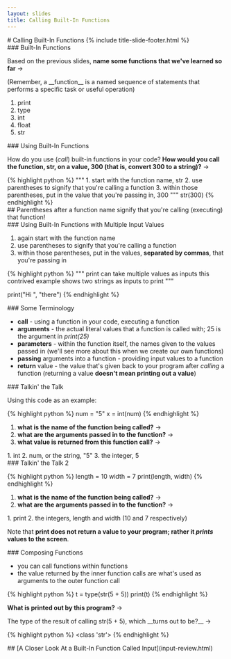 ```yaml
---
layout: slides
title: Calling Built-In Functions 
---
```


<section markdown="block" class="title-slide">
#  Calling Built-In Functions
{% include title-slide-footer.html %}
</section>

<section markdown="block">
###  Built-In Functions

Based on the previous slides, __name some functions that we've learned so far__ &rarr;

<div class="incremental" markdown="block">
(Remember, a __function__ is a named sequence of statements that performs a specific task or useful operation)

1. print
2. type
3. int
4. float
5. str

</div>
</section>

<section markdown="block">
###  Using Built-In Functions

How do you use (_call_) built-in functions in your code?  __How would you call the function, str, on a value, 300 (that is, convert 300 to a string)?__ &rarr;

<div class="incremental" markdown="block">
{% highlight python %}
"""
1. start with the function name, str
2. use parentheses to signify that you're calling a function
3. within those parentheses, put in the value that you're passing in, 300
"""
str(300)
{% endhighlight %}
</div>
</section>

<section markdown="block">
##  Parentheses after a function name signify that you're calling (executing) that function!
</section>

<section markdown="block">
###  Using Built-In Functions with Multiple Input Values

1. again start with the function name
2. use parentheses to signify that you're calling a function
3. within those parentheses, put in the values, __separated by commas__, that you're passing in

{% highlight python %}
"""
print can take multiple values as inputs
this contrived example shows two strings as inputs to print
"""

print("Hi ", "there")
{% endhighlight %}
</section>


<section markdown="block">
###  Some Terminology

* __call__ - using a function in your code, executing a function
* __arguments__ - the actual literal values that a function is called with; 25 is the argument in _print(25)_
* __parameters__ - within the function itself, the names given to the values passed in (we'll see more about this when we create our own functions)
* __passing__ arguments into a function - providing input values to a function 
* __return__ value - the value that's given back to your program after _calling_ a function (returning a value __doesn't mean printing out a value__)

</section>

<section markdown="block">
###  Talkin' the Talk

Using this code as an example:

{% highlight python %}
num = "5"
x = int(num)
{% endhighlight %}

1. __what is the name of the function being called?__ &rarr;
2. __what are the arguments passed in to the function?__ &rarr;
3. __what value is returned from this function call?__ &rarr;

<div class="incremental" markdown="block">
1. int
2. num, or the string, "5"
3. the integer, 5
</div>
</section>

<section markdown="block">
###  Talkin' the Talk 2


{% highlight python %}
length = 10
width = 7
print(length, width)
{% endhighlight %}

1. __what is the name of the function being called?__ &rarr;
2. __what are the arguments passed in to the function?__ &rarr;

<div class="incremental" markdown="block">
1. print
2. the integers, length and width (10 and 7 respectively)

Note that __print does not return a value to your program; rather it _prints_ values to the screen__.
</div>
</section>


<section markdown="block">
###  Composing Functions

* you can call functions within functions
* the value returned by the inner function calls are what's used as arguments to the outer function call

{% highlight python %}
t = type(str(5 + 5))
print(t)
{% endhighlight %}

__What is printed out by this program?__ &rarr;

<div class="incremental" markdown="block">
The type of the result of calling str(5 + 5), which __turns out to be?__ &rarr;

{% highlight python %}
<class 'str'>
{% endhighlight %}
</div>
</section>

<section markdown="block">
##  [A Closer Look At a Built-In Function Called Input](input-review.html)
</section>
